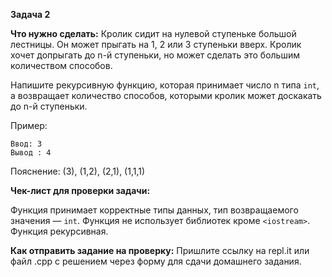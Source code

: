 **Задача 2**

**Что нужно сделать:**
Кролик сидит на нулевой ступеньке большой лестницы. Он может прыгать на 1, 2 или 3 ступеньки вверх. 
Кролик хочет допрыгать до n-й ступеньки, но может сделать это большим количеством способов. 

Напишите рекурсивную функцию, которая принимает число n типа `int`, а возвращает количество способов, 
которыми кролик может доскакать до n-й ступеньки. 

Пример:
```
Ввод: 3
Вывод : 4
```
Пояснение: (3), (1,2), (2,1), (1,1,1)

**Чек-лист для проверки задачи:**

Функция принимает корректные типы данных, тип возвращаемого значения —  `int`.
Функция не использует библиотек кроме `<iostream>`.
Функция рекурсивная.

**Как отправить задание на проверку:**
Пришлите ссылку на repl.it или файл .срр с решением через форму для сдачи домашнего задания.